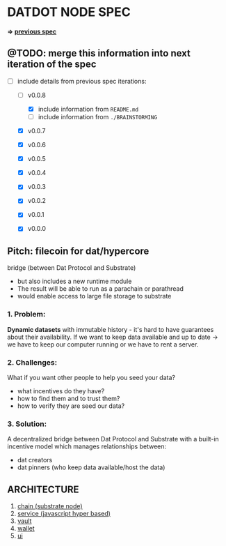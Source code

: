 # DATDOT NODE SPEC

**=> [previous spec](../v0.0.8-datdotArchitecture@2021-09-20.md)**

## @TODO: merge this information into next iteration of the spec
* [ ] include details from previous spec iterations:
  * [ ] v0.0.8
    * [x] include information from `README.md`
    * [ ] include information from `./BRAINSTORMING`
  * [x] v0.0.7
  * [x] v0.0.6
  * [x] v0.0.5
  * [x] v0.0.4
  * [x] v0.0.3
  * [x] v0.0.2
  * [x] v0.0.1
  * [x] v0.0.0


## Pitch: filecoin for dat/hypercore
bridge (between Dat Protocol and Substrate)
* but also includes a new runtime module
* The result will be able to run as a parachain or parathread
* would enable access to large file storage to substrate

### 1. Problem:
**Dynamic datasets** with immutable history - it's hard to have guarantees about their availability.
If we want to keep data available and up to date -> we have to keep our computer running or we have to rent a server.

### 2. Challenges:
What if you want other people to help you seed your data?
- what incentives do they have?
- how to find them and to trust them?
- how to verify they are seed our data?

### 3. Solution:
A decentralized bridge between Dat Protocol and Substrate with a built-in incentive model which manages relationships between:
- dat creators
- dat pinners (who keep data available/host the data)


## ARCHITECTURE
1. [chain (substrate node)](./chain/README.md)
2. [service (javascript hyper based)](./service/README.md)
3. [vault](./vault/README.md)
4. [wallet](./wallet/README.md)
5. [ui](./ui/README.md)

